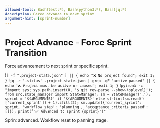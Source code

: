 ```yaml
---
allowed-tools: Bash(test:*), Bash(python3:*), Bash(jq:*)
description: Force advance to next sprint
argument-hint: [sprint-number]
---
```


# Project Advance - Force Sprint Transition

Force advancement to next sprint or specific sprint.

!`[ -f ".project-state.json" ] || { echo "❌ No project found"; exit 1; }`
!`jq -r '.status' .project-state.json | grep -qE "active|paused" || { echo "❌ Project must be active or paused"; exit 1; }`
!`python3 -c "import sys; sys.path.insert(0, '$(git rev-parse --show-toplevel)'); from src.state_manager import StateManager; sm = StateManager('.'); sprint = '${ARGUMENTS}' if '${ARGUMENTS}' else str(int(sm.read()['current_sprint']) + 1).zfill(2); sm.update({'current_sprint': sprint, 'workflow_step': 'planning', 'acceptance_criteria_passed': []}); print(f'✅ Advanced to sprint {sprint}')"`

Sprint advanced. Workflow reset to planning stage.